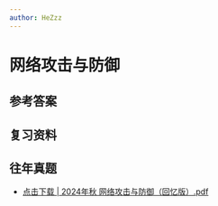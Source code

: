 ```yaml
---
author: HeZzz
---
```


# 网络攻击与防御


## 参考答案


## 复习资料


## 往年真题

- [点击下载 | 2024年秋 网络攻击与防御（回忆版）.pdf](https://cs-speedrun.github.io/documents/%E7%BD%91%E7%BB%9C%E6%94%BB%E5%87%BB%E4%B8%8E%E9%98%B2%E5%BE%A1/%E5%BE%80%E5%B9%B4%E7%9C%9F%E9%A2%98/2024%E5%B9%B4%E7%A7%8B%20%E7%BD%91%E7%BB%9C%E6%94%BB%E5%87%BB%E4%B8%8E%E9%98%B2%E5%BE%A1%EF%BC%88%E5%9B%9E%E5%BF%86%E7%89%88%EF%BC%89.pdf)